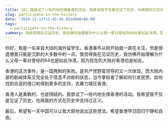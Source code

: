 ```yaml
---
title: 162.我尝试了一些内地生撑香港的活动。我希望我不仅是见证了历史，也用我的方式在历史中支持过正义
slug: participate-in-the-history
date: '2019-12-11T12:45:46.0610000+08:00'
tags:
  - participate-in-the-history
summary: 我觉得我在见证历史，我仿佛开始理解为什么父母一辈对曾经的64也是如此冷漠。因为现在的大陆对香港也是如此。
---
```

你好，我是一名来自大陆的海外留学生。香港事件从刚开始就一直在关注，但是很遗憾我只能是沉默的大多数中的一员。我觉得我在见证历史，我仿佛开始理解为什么父母一辈对曾经的64也是如此冷漠。因为现在的大陆对香港也是如此。



香港的这次事件，是一国两制的失败。是共产党野蛮领导的又一次体现。而大陆内部的新闻体系又完全处于信息不对称的状态，当今掌权者了解如何引发民愤，如何找到合适的借口和得到更多的支持，去暴力镇压香港。



香港人是勇敢的，也是团结的。我尝试了一些内地生撑香港的活动。我希望我不仅是见证了历史，也用我的方式在历史中支持过正义。



最后，希望有一天中国可以让我大胆地说出这些想法。希望香港早日回归宁静和自由。
